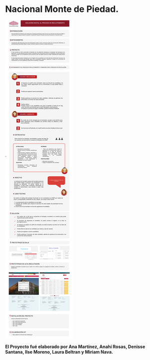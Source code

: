 # Nacional Monte de Piedad.

<img  src="https://github.com/DenisseSantana/nmp-challenge/blob/pagination2/src/assets/toreadok.png">

**El Proyecto fué elaborado por Ana Martínez, Anahí Rosas, Denisse Santana, Ilse Moreno, Laura Beltran y Miriam Nava.**

